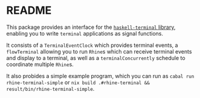 # README

This package provides an interface for the [`haskell-terminal` library](https://github.com/lpeterse/haskell-terminal), enabling you to write `terminal` applications as signal functions.

It consists of a `TerminalEventClock` which provides terminal events, a `flowTerminal` allowing you to run `Rhine`s which can receive terminal events and display to a terminal, as well as a `terminalConcurrently` schedule to coordinate multiple `Rhine`s.

It also probides a simple example program,
which you can run as `cabal run rhine-terminal-simple`
or `nix build .#rhine-terminal && result/bin/rhine-terminal-simple`.
